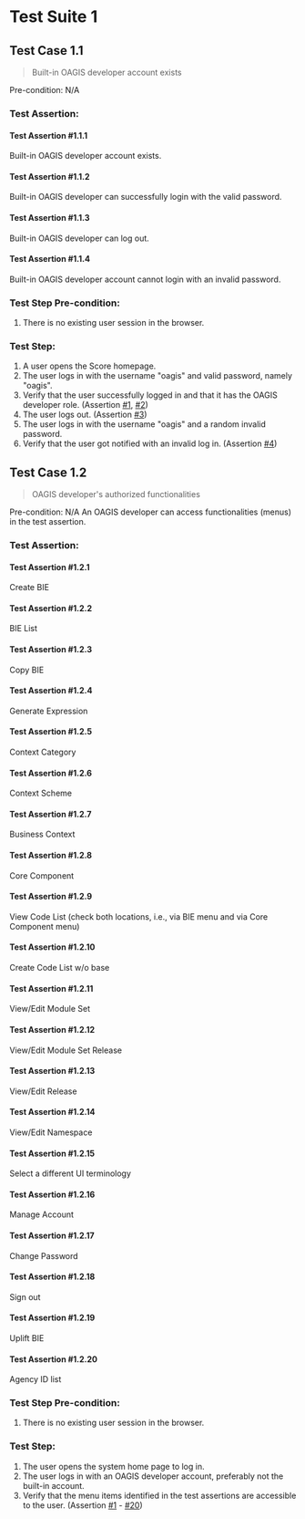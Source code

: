 # Test Suite 1


## Test Case 1.1

> Built-in OAGIS developer account exists

Pre-condition: N/A


### Test Assertion:

#### Test Assertion #1.1.1
Built-in OAGIS developer account exists.

#### Test Assertion #1.1.2
Built-in OAGIS developer can successfully login with the valid password.

#### Test Assertion #1.1.3
Built-in OAGIS developer can log out.

#### Test Assertion #1.1.4
Built-in OAGIS developer account cannot login with an invalid password.

### Test Step Pre-condition:

1. There is no existing user session in the browser.

### Test Step:

1. A user opens the Score homepage.
2. The user logs in with the username "oagis" and valid password, namely "oagis".
3. Verify that the user successfully logged in and that it has the OAGIS developer role. (Assertion [#1](#test-assertion-111), [#2](#test-assertion-112))
4. The user logs out. (Assertion [#3](#test-assertion-113))
5. The user logs in with the username "oagis" and a random invalid password.
6. Verify that the user got notified with an invalid log in. (Assertion [#4](#test-assertion-114))

## Test Case 1.2

> OAGIS developer's authorized functionalities

Pre-condition: N/A
An OAGIS developer can access functionalities (menus) in the test assertion.


### Test Assertion:

#### Test Assertion #1.2.1
Create BIE

#### Test Assertion #1.2.2
BIE List

#### Test Assertion #1.2.3
Copy BIE

#### Test Assertion #1.2.4
Generate Expression

#### Test Assertion #1.2.5
Context Category

#### Test Assertion #1.2.6
Context Scheme

#### Test Assertion #1.2.7
Business Context

#### Test Assertion #1.2.8
Core Component

#### Test Assertion #1.2.9
View Code List (check both locations, i.e., via BIE menu and via Core Component menu)

#### Test Assertion #1.2.10
Create Code List w/o base

#### Test Assertion #1.2.11
View/Edit Module Set

#### Test Assertion #1.2.12
View/Edit Module Set Release

#### Test Assertion #1.2.13
View/Edit Release

#### Test Assertion #1.2.14
View/Edit Namespace

#### Test Assertion #1.2.15
Select a different UI terminology

#### Test Assertion #1.2.16
Manage Account

#### Test Assertion #1.2.17
Change Password

#### Test Assertion #1.2.18
Sign out

#### Test Assertion #1.2.19
Uplift BIE

#### Test Assertion #1.2.20
Agency ID list

### Test Step Pre-condition:

1. There is no existing user session in the browser.

### Test Step:

1. The user opens the system home page to log in.
2. The user logs in with an OAGIS developer account, preferably not the built-in account.
3. Verify that the menu items identified in the test assertions are accessible to the user. (Assertion [#1](#test-assertion-121) - [#20](#test-assertion-1220))